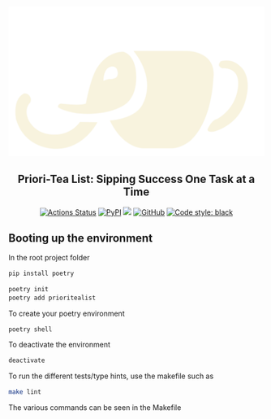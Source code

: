 <p align="center">
    <img src="https://raw.githubusercontent.com/anatolereffet/prioritealist/master/docs/source/sand_logo_lightmode.png">
</p>

<h2 align="center">Priori-Tea List: Sipping Success One Task at a Time</h2>

<p align="center">
  <a href="https://github.com/anatolereffet/prioritealist/actions"><img alt="Actions Status" src="https://github.com/anatolereffet/prioritealist/workflows/Semantic Release/badge.svg"></a>
  <a href="https://pypi.org/project/prioritealist/"><img alt="PyPI" src="https://img.shields.io/pypi/v/prioritealist"/></a>
  <img src="https://badgen.net/pypi/python/prioritealist" />
  <a href="https://github.com/anatolereffet/prioritealist/blob/master/LICENSE"><img alt="GitHub" src="https://img.shields.io/github/license/anatolereffet/prioritealist"/></a>
  <a href="https://github.com/psf/black"><img alt="Code style: black" src="https://img.shields.io/badge/code%20style-black-000000.svg"/></a>
</p>

## Booting up the environment

In the root project folder
```bash
pip install poetry
```

```bash
poetry init
poetry add prioritealist
```

To create your poetry environment
```bash
poetry shell
```
To deactivate the environment
```bash
deactivate
```
To run the different tests/type hints, use the makefile such as 
```bash
make lint
```
The various commands can be seen in the Makefile
